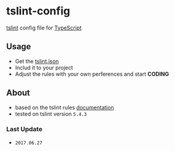 # tslint-config
[tslint](http://palantir.github.io/tslint/) config file for [TypeScript](http://www.typescriptlang.org/)

## Usage
* Get the [tslint.json](./tslint.json)
* Includ it to your project
* Adjust the rules with your own perferences and start **CODING**

## About
* based on the tslint rules [documentation](https://palantir.github.io/tslint/rules/)  
* tested on tslint version `5.4.3`

### Last Update
* `2017.06.27`
